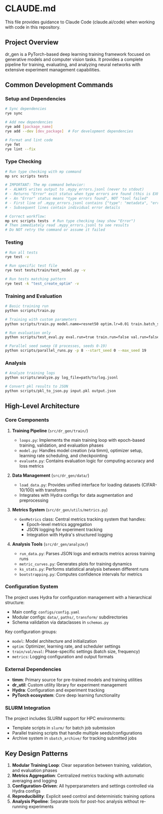 # CLAUDE.md

This file provides guidance to Claude Code (claude.ai/code) when working with code in this repository.

## Project Overview

dr_gen is a PyTorch-based deep learning training framework focused on generative models and computer vision tasks. It provides a complete pipeline for training, evaluating, and analyzing neural networks with extensive experiment management capabilities.

## Common Development Commands

### Setup and Dependencies
```bash
# Sync dependencies
rye sync

# Add new dependencies
rye add [package_name]
rye add --dev [dev_package]  # For development dependencies

# Format and lint code
rye fmt
rye lint --fix
```

### Type Checking
```bash
# Run type checking with mp command
mp src scripts tests

# IMPORTANT: The mp command behavior:
# - ALWAYS writes output to .mypy_errors.jsonl (never to stdout)
# - Returns "Error" exit status when type errors are found (this is EXPECTED)
# - An "Error" status means "type errors found", NOT "tool failed"
# - First line of .mypy_errors.jsonl contains {"type": "metadata", "error_count": N}
# - Subsequent lines contain individual error details

# Correct workflow:
mp src scripts tests  # Run type checking (may show "Error")
# Then immediately read .mypy_errors.jsonl to see results
# Do NOT retry the command or assume it failed
```

### Testing
```bash
# Run all tests
rye test -v

# Run specific test file
rye test tests/train/test_model.py -v

# Run tests matching pattern
rye test -k "test_create_optim" -v
```

### Training and Evaluation
```bash
# Basic training run
python scripts/train.py

# Training with custom parameters
python scripts/train.py model.name=resnet50 optim.lr=0.01 train.batch_size=128

# Run evaluation only
python scripts/test_eval.py eval.run=true train.run=false val.run=false

# Parallel seed sweep (8 processes, seeds 0-19)
python scripts/parallel_runs.py -p 8 --start_seed 0 --max_seed 19
```

### Analysis
```bash
# Analyze training logs
python scripts/analyze.py log_file=path/to/log.jsonl

# Convert pkl results to JSON
python scripts/pkl_to_json.py input.pkl output.json
```

## High-Level Architecture

### Core Components

1. **Training Pipeline** (`src/dr_gen/train/`)
   - `loops.py`: Implements the main training loop with epoch-based training, validation, and evaluation phases
   - `model.py`: Handles model creation (via timm), optimizer setup, learning rate scheduling, and checkpointing
   - `evaluate.py`: Contains evaluation logic for computing accuracy and loss metrics

2. **Data Management** (`src/dr_gen/data/`)
   - `load_data.py`: Provides unified interface for loading datasets (CIFAR-10/100) with transforms
   - Integrates with Hydra configs for data augmentation and preprocessing

3. **Metrics System** (`src/dr_gen/utils/metrics.py`)
   - `GenMetrics` class: Central metrics tracking system that handles:
     - Epoch-level metrics aggregation
     - JSON logging for experiment tracking
     - Integration with Hydra's structured logging

4. **Analysis Tools** (`src/dr_gen/analyze/`)
   - `run_data.py`: Parses JSON logs and extracts metrics across training runs
   - `metric_curves.py`: Generates plots for training dynamics
   - `ks_stats.py`: Performs statistical analysis between different runs
   - `bootstrapping.py`: Computes confidence intervals for metrics

### Configuration System

The project uses Hydra for configuration management with a hierarchical structure:
- Main config: `configs/config.yaml`
- Modular configs: `data/`, `paths/`, `transform/` subdirectories
- Schema validation via dataclasses in `schemas.py`

Key configuration groups:
- `model`: Model architecture and initialization
- `optim`: Optimizer, learning rate, and scheduler settings
- `train/val/eval`: Phase-specific settings (batch size, frequency)
- `metrics`: Logging configuration and output formats

### External Dependencies

- **timm**: Primary source for pre-trained models and training utilities
- **dr_util**: Custom utility library for experiment management
- **Hydra**: Configuration and experiment tracking
- **PyTorch ecosystem**: Core deep learning functionality

### SLURM Integration

The project includes SLURM support for HPC environments:
- Template scripts in `slurm/` for batch job submission
- Parallel training scripts that handle multiple seeds/configurations
- Archive system in `sbatch_archive/` for tracking submitted jobs

## Key Design Patterns

1. **Modular Training Loop**: Clear separation between training, validation, and evaluation phases
2. **Metrics Aggregation**: Centralized metrics tracking with automatic averaging and logging
3. **Configuration-Driven**: All hyperparameters and settings controlled via Hydra configs
4. **Reproducibility**: Explicit seed control and deterministic training options
5. **Analysis Pipeline**: Separate tools for post-hoc analysis without re-running experiments